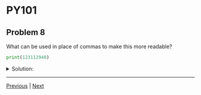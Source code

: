 # PY101
## Problem 8

What can be used in place of commas to make this more readable?

```python
print(123112940)
```

<details>
<summary>Solution:</summary>

Underscores can be used in place of commas to make large numbers more readable.

```python
print(123_112_940)
```

</details>

---

[Previous](07.md) | [Next](09.md)
